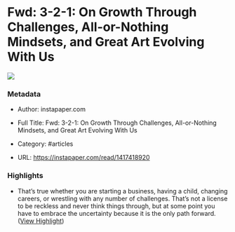 # Fwd: 3-2-1: On Growth Through Challenges, All-or-Nothing Mindsets, and Great Art Evolving With Us

![](https://readwise-assets.s3.amazonaws.com/static/images/article2.74d541386bbf.png)

### Metadata

- Author: instapaper.com
- Full Title: Fwd: 3-2-1: On Growth Through Challenges, All-or-Nothing Mindsets, and Great Art Evolving With Us
- Category: #articles


- URL: https://instapaper.com/read/1417418920

### Highlights

- That’s true whether you are starting a business, having a child, changing careers, or wrestling with any number of challenges. That’s not a license to be reckless and never think things through, but at some point you have to embrace the uncertainty because it is the only path forward. ([View Highlight](https://instapaper.com/read/1417418920/16574263))
